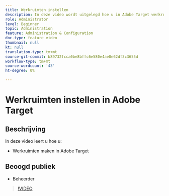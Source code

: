 ```yaml
---
title: Werkruimten instellen
description: In deze video wordt uitgelegd hoe u in Adobe Target werkruimten kunt maken.
role: Administrator
level: Beginner
topic: Administration
feature: Administration & Configuration
doc-type: feature video
thumbnail: null
kt: null
translation-type: tm+mt
source-git-commit: b89732fcca0be8bffc6e580e4ae0e62df3c3655d
workflow-type: tm+mt
source-wordcount: '43'
ht-degree: 0%

---
```



# Werkruimten instellen in Adobe Target

## Beschrijving

In deze video leert u hoe u:

* Werkruimten maken in Adobe Target

## Beoogd publiek

* Beheerder

>[!VIDEO](https://video.tv.adobe.com/v/19463/?quality=12)